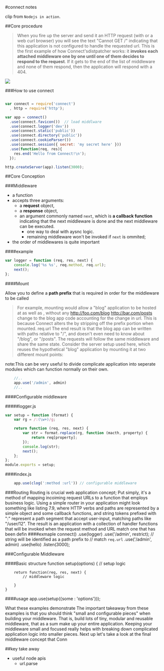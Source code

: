 #connect notes

clip from `Nodejs in action`.

##Core procedure
>When you fire up the server and send it an HTTP request (with or a web curl browser) you will see the text "Cannot GET /" indicating that this application is not configured to handle the requested url. This is the first example of how Connect'sdistpatcher works: it __invokes each attached middleware one by one until one of them decides to respond to the request__. If it gets to the end of the list of middleware and none of them respond, then the application will respond with a 404.


![](https://19cac01f-a-62cb3a1a-s-sites.googlegroups.com/site/chengmuaksherlock/figures/lifecycle%20in%20connect.png?attachauth=ANoY7crl7uvrCCuePNB5F6tuC4JeK-freIPUU6ois_ix69_NJ8-N5O7BQRw7B9gmo6NH-17fd0WK2ZT66qMjTcIy4f4qsdWzjdipRCmmb3B97jd5iMSMx-gouCdL1LwyFvUvYIf8bc_r4_yjVwVf_d2cvpNjdlizFCEAEmO1c0m5Kj9hL6P8yHlFGbBf9GlQ_Uh-xKj9SyAZPTX90Pqsveh38Cd7_v3wf9WtkfZ0Wk04iGgvW4iq-DJmEKzm9dsQ6WYqGDwadq28&attredirects=0)



###How to use connect
```javascript

var connect = require('connect')
  , http = require('http');

var app = connect()
  .use(connect.favicon())  // load middlware
  .use(connect.logger('dev'))
  .use(connect.static('public'))
  .use(connect.directory('public'))
  .use(connect.cookieParser())
  .use(connect.session({ secret: 'my secret here' }))
  .use(function(req, res){
    res.end('Hello from Connect!\n');
  });

http.createServer(app).listen(3000);
```

##Core Conception

###Middleware
+ a function
+ accepts three arguments:
    - a __request__ object,
    - a __response__ object,
    - an argument commonly named `next`, which is __a callback function__ indicating that the next middleware is done and the next middleware can be executed.
        + one way to deal with aysnc logic.
        + remaining middleware won't be invoked if `next` is ommited;
+ the order of middlewares is quite important

####example

```javascript
var logger = function (req, res, next) {
    console.log('%s %s', req.method, req.url);
    next();
};
```

####Mount

Allow you to define a __path prefix__ that is required in order for the middleware to be called

>For  example,  mounting  would  allow  a  "blog"  application  to  be  hosted  at
as well as  , without any http://foo.com/blog http://bar.com/posts
change  to  the  blog  app  code  accounting  for  the  change  in  url.  This  is  because
Connect alters the  by stripping off the prefix portion when mounted. req.url
The end result is that the blog app can be written with paths relative to "/", and
doesn't even need to know about "/blog", or "/posts". The requests will follow the
same middleware and share the same state. Consider the server setup used here,
which reuses the hypothetical "blog" application by mounting it at two different
mount points:

note:This can be very useful to divide complicate application into seperate modules which can function normally on their own.

```js
    //..
    app.use('/admin', admin)
    //..
```
####Configurable middleware


#####logger.js
```javascript
var setup = function (format) {
    var rg = /:(\w+)/g;

    return function (req, res, next) {
        var str = format.replace(rg, function (macth, property) {
            return req[property];
        });
        console.log(str);
        next();
    };
};
module.exports = setup;
```
####index.js

```javascript
    app.use(clog(':method :url')) // configurable middleware
```





###Routing
Routing is crucial web application concept; Put simply, it's a method of mapping incoiming request URLs to a function that employs business logic.
Using a simple router in your application might look something like listing 7.9,
where HTTP verbs and paths are represented by a simple object and some callback
functions, and string tokens prefixed with ":" represent a path segment that accept
user-input,  matching  paths  like  "/user/12".  The  result  is  an  application  with  a
collection of handler functions that will be invoked when the request method and
URL match one that has been defin
####exmaple
    connect()
     .use(logger)
     .use('/admin', restrict); // string will be identified as a path prefix to
                               // match `req.url`
     .use('/admin', admin)
     .use(hello)
     .listen(3000);

###Configurable Middleware

####Basic structure
    function setup(options) {
        // setup logic

        return function(req, res, next) {
            // middleware logic

        }
    }
####usage
    app.use(setup({some : 'options'}));

What these examples demonstrate
The  important  takeaway  from  these  examples  is  that  you  should
think  "small  and  configurable  pieces"  when  building  your
middleware.  That  is,  build  lots  of  tiny,  modular  and  reusable
middleware,  that  as  a  sum  make  up  your  entire  application.
Keeping  your  middleware  small  and  focused  really  helps  with
breaking down complicated application logic into smaller pieces.
Next up let's take a look at the final middleware concept that Conn

##key take away
+ useful node apis
    + url.parse
